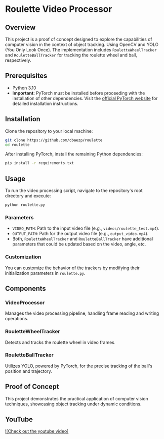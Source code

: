 # Roulette Video Processor

## Overview
This project is a proof of concept designed to explore the capabilities of computer vision in the context of object tracking. Using OpenCV and YOLO (You Only Look Once). The implementation includes `RouletteWheelTracker` and `RouletteBallTracker` for tracking the roulette wheel and ball, respectively.

## Prerequisites
- Python 3.10
- **Important:** PyTorch must be installed before proceeding with the installation of other dependencies. Visit the [official PyTorch website](https://pytorch.org/get-started/locally/) for detailed installation instructions.

## Installation
Clone the repository to your local machine:

```bash
git clone https://github.com/cbaezp/roulette
cd roulette
```

After installing PyTorch, install the remaining Python dependencies:

```bash
pip install -r requirements.txt
```

## Usage
To run the video processing script, navigate to the repository's root directory and execute:

```bash
python roulette.py
```

### Parameters
- `VIDEO_PATH`: Path to the input video file (e.g., `videos/roulette_test.mp4`).
- `OUTPUT_PATH`: Path for the output video file (e.g., `output_video.mp4`).
- Both, `RouletteWheelTracker` and `RouletteBallTracker` have additional parameters that could be updated based on the video, angle, etc.


### Customization
You can customize the behavior of the trackers by modifying their initialization parameters in `roulette.py`.

## Components
### VideoProcessor
Manages the video processing pipeline, handling frame reading and writing operations.

### RouletteWheelTracker
Detects and tracks the roulette wheel in video frames.

### RouletteBallTracker
Utilizes YOLO, powered by PyTorch, for the precise tracking of the ball's position and trajectory.

## Proof of Concept
This project demonstrates the practical application of computer vision techniques, showcasing object tracking under dynamic conditions.


## YouTube
[![Check out the youtube video]](https://youtu.be/bpy933SQ6Q0)


